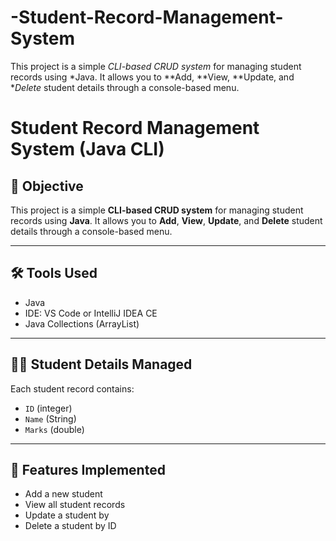 # -Student-Record-Management-System
This project is a simple *CLI-based CRUD system* for managing student records using *Java. It allows you to **Add, **View, **Update, and **Delete* student details through a console-based menu.
# Student Record Management System (Java CLI)

## 📌 Objective
This project is a simple **CLI-based CRUD system** for managing student records using **Java**. It allows you to **Add**, **View**, **Update**, and **Delete** student details through a console-based menu.

---

## 🛠️ Tools Used
- Java
- IDE: VS Code or IntelliJ IDEA CE
- Java Collections (ArrayList)

---

## 👨‍🎓 Student Details Managed
Each student record contains:
- `ID` (integer)
- `Name` (String)
- `Marks` (double)

---

## 🧱 Features Implemented
-  Add a new student
-  View all student records
-  Update a student by
-  Delete a student by ID
